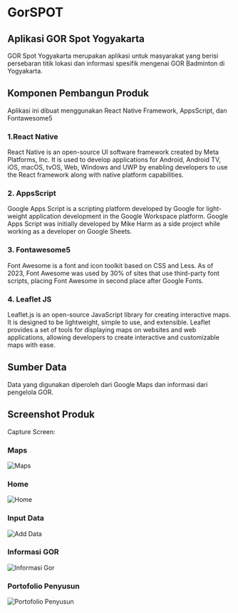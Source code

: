 # GorSPOT

## Aplikasi GOR Spot Yogyakarta
GOR Spot Yogyakarta merupakan aplikasi untuk masyarakat yang berisi persebaran titik lokasi dan informasi spesifik mengenai GOR Badminton di Yogyakarta.

## Komponen Pembangun Produk
Aplikasi ini dibuat menggunakan React Native Framework, AppsScript, dan Fontawesome5
### 1.React Native 
React Native is an open-source UI software framework created by Meta Platforms, Inc. It is used to develop applications for Android, Android TV, iOS, macOS, tvOS, Web, Windows and UWP by enabling developers to use the React framework along with native platform capabilities.
### 2. AppsScript
Google Apps Script is a scripting platform developed by Google for light-weight application development in the Google Workspace platform. Google Apps Script was initially developed by Mike Harm as a side project while working as a developer on Google Sheets.
### 3. Fontawesome5
Font Awesome is a font and icon toolkit based on CSS and Less. As of 2023, Font Awesome was used by 30% of sites that use third-party font scripts, placing Font Awesome in second place after Google Fonts.
### 4. Leaflet JS
Leaflet.js is an open-source JavaScript library for creating interactive maps. It is designed to be lightweight, simple to use, and extensible. Leaflet provides a set of tools for displaying maps on websites and web applications, allowing developers to create interactive and customizable maps with ease.

## Sumber Data
Data yang digunakan diperoleh dari Google Maps dan informasi dari pengelola GOR.

## Screenshot Produk
Capture Screen:

### Maps
![Maps](/docs/maps.jpg)

### Home
![Home](/docs/home.jpg)

### Input Data
![Add Data](/docs/data.jpg)

### Informasi GOR
![Informasi Gor](/docs/gor.jpg)

### Portofolio Penyusun
![Portofolio Penyusun](/docs/porto.jpg)
